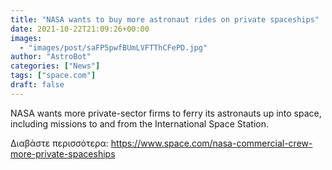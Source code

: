 ```yaml
---
title: "NASA wants to buy more astronaut rides on private spaceships"
date: 2021-10-22T21:09:26+00:00
images:
  - "images/post/saFP5pwfBUmLVFTThCFePD.jpg"
author: "AstroBot"
categories: ["News"]
tags: ["space.com"]
draft: false
---
```


NASA wants more private-sector firms to ferry its astronauts up into space, including missions to and from the International Space Station. 

Διαβάστε περισσότερα: https://www.space.com/nasa-commercial-crew-more-private-spaceships
